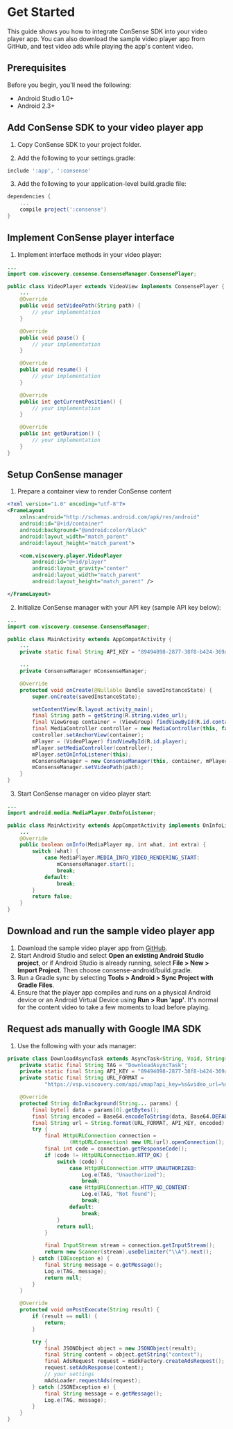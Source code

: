 # Get Started

This guide shows you how to integrate ConSense SDK into your video player app. You can also download the sample video player app from GitHub, and test video ads while playing the app's content video.

## Prerequisites

Before you begin, you'll need the following:

* Android Studio 1.0+
* Android 2.3+

## Add ConSense SDK to your video player app

1. Copy ConSense SDK to your project folder.

2. Add the following to your settings.gradle:

```groovy
include ':app', ':consense'
```

3. Add the following to your application-level build.gradle file:

```groovy
dependencies {
    ...
    compile project(':consense')
}
```

## Implement ConSense player interface

1. Implement interface methods in your video player:

```java
...
import com.viscovery.consense.ConsenseManager.ConsensePlayer;

public class VideoPlayer extends VideoView implements ConsensePlayer {
    ...
    @Override
    public void setVideoPath(String path) {
        // your implementation
    }

    @Override
    public void pause() {
        // your implementation
    }

    @Override
    public void resume() {
        // your implementation
    }

    @Override
    public int getCurrentPosition() {
        // your implementation
    }

    @Override
    public int getDuration() {
        // your implementation
    }
}
```

## Setup ConSense manager

1. Prepare a container view to render ConSense content

```xml
<?xml version="1.0" encoding="utf-8"?>
<FrameLayout
    xmlns:android="http://schemas.android.com/apk/res/android"
    android:id="@+id/container"
    android:background="@android:color/black"
    android:layout_width="match_parent"
    android:layout_height="match_parent">

    <com.viscovery.player.VideoPlayer
        android:id="@+id/player"
        android:layout_gravity="center"
        android:layout_width="match_parent"
        android:layout_height="match_parent" />

</FrameLayout>
```

2. Initialize ConSense manager with your API key (sample API key below):

```java
...
import com.viscovery.consense.ConsenseManager;

public class MainActivity extends AppCompatActivity {
    ...
    private static final String API_KEY = "89494098-2877-38f8-b424-369ab8de602";

    ...
    private ConsenseManager mConsenseManager;

    @Override
    protected void onCreate(@Nullable Bundle savedInstanceState) {
        super.onCreate(savedInstanceState);

        setContentView(R.layout.activity_main);
        final String path = getString(R.string.video_url);
        final ViewGroup container = (ViewGroup) findViewById(R.id.container);
        final MediaController controller = new MediaController(this, false);
        controller.setAnchorView(container);
        mPlayer = (VideoPlayer) findViewById(R.id.player);
        mPlayer.setMediaController(controller);
        mPlayer.setOnInfoListener(this);
        mConsenseManager = new ConsenseManager(this, container, mPlayer, API_KEY);
        mConsenseManager.setVideoPath(path);
    }
}
```

3. Start ConSense manager on video player start:

```java
...
import android.media.MediaPlayer.OnInfoListener;

public class MainActivity extends AppCompatActivity implements OnInfoListener {
    ...
    @Override
    public boolean onInfo(MediaPlayer mp, int what, int extra) {
        switch (what) {
            case MediaPlayer.MEDIA_INFO_VIDEO_RENDERING_START:
                mConsenseManager.start();
                break;
            default:
                break;
        }
        return false;
    }
}
```

## Download and run the sample video player app

1. Download the sample video player app from [GitHub](https://github.com/viscovery/consense-android/).
2. Start Android Studio and select **Open an existing Android Studio project**, or if Android Studio is already running, select **File > New > Import Project**. Then choose consense-android/build.gradle.
3. Run a Gradle sync by selecting **Tools > Android > Sync Project with Gradle Files**.
4. Ensure that the player app compiles and runs on a physical Android device or an Android Virtual Device using **Run > Run 'app'**. It's normal for the content video to take a few moments to load before playing.

## Request ads manually with Google IMA SDK

1. Use the following with your ads manager:

```java
private class DownloadAsyncTask extends AsyncTask<String, Void, String> {
    private static final String TAG = "DownloadAsyncTask";
    private static final String API_KEY = "89494098-2877-38f8-b424-369ab8de602";
    private static final String URL_FORMAT =
            "https://vsp.viscovery.com/api/vmap?api_key=%s&video_url=%s&platform=mobile";

    @Override
    protected String doInBackground(String... params) {
        final byte[] data = params[0].getBytes();
        final String encoded = Base64.encodeToString(data, Base64.DEFAULT);
        final String url = String.format(URL_FORMAT, API_KEY, encoded);
        try {
            final HttpURLConnection connection =
                    (HttpURLConnection) new URL(url).openConnection();
            final int code = connection.getResponseCode();
            if (code != HttpURLConnection.HTTP_OK) {
                switch (code) {
                    case HttpURLConnection.HTTP_UNAUTHORIZED:
                        Log.e(TAG, "Unauthorized");
                        break;
                    case HttpURLConnection.HTTP_NO_CONTENT:
                        Log.e(TAG, "Not found");
                        break;
                    default:
                        break;
                }
                return null;
            }

            final InputStream stream = connection.getInputStream();
            return new Scanner(stream).useDelimiter("\\A").next();
        } catch (IOException e) {
            final String message = e.getMessage();
            Log.e(TAG, message);
            return null;
        }
    }

    @Override
    protected void onPostExecute(String result) {
        if (result == null) {
            return;
        }

        try {
            final JSONObject object = new JSONObject(result);
            final String content = object.getString("context");
            final AdsRequest request = mSdkFactory.createAdsRequest();
            request.setAdsResponse(content);
            // your settings
            mAdsLoader.requestAds(request);
        } catch (JSONException e) {
            final String message = e.getMessage();
            Log.e(TAG, message);
        }
    }
}
```